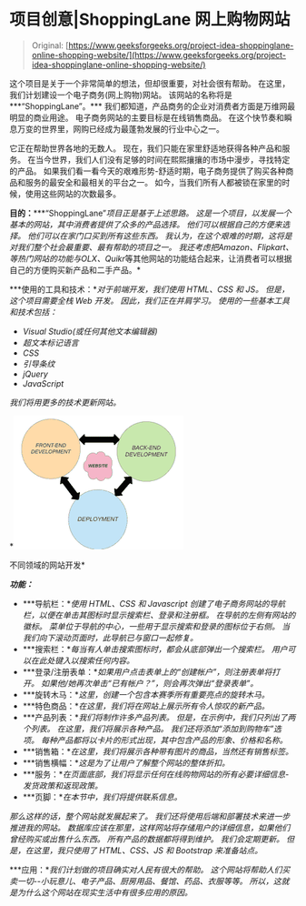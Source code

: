 # 项目创意|ShoppingLane 网上购物网站

> Original: [https://www.geeksforgeeks.org/project-idea-shoppinglane-online-shopping-website/](https://www.geeksforgeeks.org/project-idea-shoppinglane-online-shopping-website/)

这个项目是关于一个非常简单的想法，但却很重要，对社会很有帮助。 在这里，我们计划建设一个电子商务(网上购物)网站。 该网站的名称将是***“ShoppingLane”。*** 我们都知道，产品商务的企业对消费者方面是万维网最明显的商业用途。 电子商务网站的主要目标是在线销售商品。 在这个快节奏和瞬息万变的世界里，网购已经成为最蓬勃发展的行业中心之一。

它正在帮助世界各地的无数人。 现在，我们只能在家里舒适地获得各种产品和服务。 在当今世界，我们人们没有足够的时间在熙熙攘攘的市场中漫步，寻找特定的产品。 如果我们看一看今天的艰难形势-舒适时期，电子商务提供了购买各种商品和服务的最安全和最相关的平台之一。 如今，当我们所有人都被锁在家里的时候，使用这些网站的次数最多。

**目的：*****“ShoppingLane”***项目正是基于上述思路。 这是一个项目，以发展一个基本的网站，其中消费者提供了众多的产品选择。 他们可以根据自己的方便来选择。 他们可以在家门口买到所有这些东西。 我认为，在这个艰难的时期，这将是对我们整个社会最重要、最有帮助的项目之一。 我还考虑把*Amazon、Flipkart*、*等热门网站的功能与*OLX、Quikr*等其他网站的功能结合起来，让消费者可以根据自己的方便购买新产品和二手产品。*

***使用的工具和技术：**对于前端开发，我们使用 HTML、CSS 和 JS。 但是，这个项目需要全栈 Web 开发。 因此，我们正在并肩学习。 使用的一些基本工具和技术包括：*

*   *Visual Studio(或任何其他文本编辑器)*
*   *超文本标记语言*
*   *CSS*
*   *引导条纹*
*   *jQuery*
*   *JavaScript*

*我们将用更多的技术更新网站。*

*![](img/69c86b9221bf6d4ec15fa5776a7dc4b9.png)

不同领域的网站开发* 

***功能：***

*   ***导航栏：**使用 HTML、CSS 和 Javascript 创建了电子商务网站的导航栏，以便在单击其图标时显示搜索栏、登录和注册框。 在导航的左侧有网站的徽标。 菜单位于导航的中心，一些用于显示搜索和登录的图标位于右侧。 当我们向下滚动页面时，此导航已与窗口一起修复。*
*   ***搜索栏：**每当有人单击搜索图标时，都会从底部弹出一个搜索栏。 用户可以在此处键入以搜索任何内容。*
*   ***登录/注册表单：**如果用户点击表单上的“创建帐户”，则注册表单将打开。 如果他/她再次单击“已有帐户？”，则会再次弹出“登录表单”。*
*   ***旋转木马：**这里，创建一个包含本赛季所有重要亮点的旋转木马。*
*   ***特色商品：**在这里，我们将在网站上展示所有令人惊叹的新产品。*
*   ***产品列表：**我们将制作许多产品列表。 但是，在示例中，我们只列出了两个列表。 在这里，我们将展示各种产品。 我们还将添加“添加到购物车”选项。 每种产品都将以卡片的形式出现，其中包含产品的形象、价格和名称。*
*   ***销售箱：**在这里，我们将展示各种带有图片的商品，当然还有销售标签。*
*   ***销售横幅：**这是为了让用户了解整个网站的整体折扣。*
*   ***服务：**在页面底部，我们将显示任何在线购物网站的所有必要详细信息-发货政策和返现政策。*
*   ***页脚：**在本节中，我们将提供联系信息。*

*那么这样的话，整个网站就发展起来了。 我们还将使用后端和部署技术来进一步推进我的网站。 数据库应该在那里，这样网站将存储用户的详细信息，如果他们曾经购买或出售什么东西。 所有产品的数据都将得到维护。 我们会定期更新。 但是，在这里，我只使用了 HTML、CSS、JS 和 Bootstrap 来准备站点。*

***应用：**我们计划做的项目确实对人民有很大的帮助。 这个网站将帮助人们买卖一切--小玩意儿、电子产品、厨房用品、餐馆、药品、衣服等等。 所以，这就是为什么这个网站在现实生活中有很多应用的原因。*
